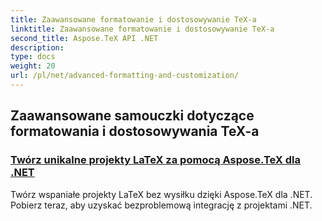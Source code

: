 ```yaml
---
title: Zaawansowane formatowanie i dostosowywanie TeX-a
linktitle: Zaawansowane formatowanie i dostosowywanie TeX-a
second_title: Aspose.TeX API .NET
description: 
type: docs
weight: 20
url: /pl/net/advanced-formatting-and-customization/
---
```


## Zaawansowane samouczki dotyczące formatowania i dostosowywania TeX-a
### [Twórz unikalne projekty LaTeX za pomocą Aspose.TeX dla .NET](./create-custom-tex-formats/)
Twórz wspaniałe projekty LaTeX bez wysiłku dzięki Aspose.TeX dla .NET. Pobierz teraz, aby uzyskać bezproblemową integrację z projektami .NET.